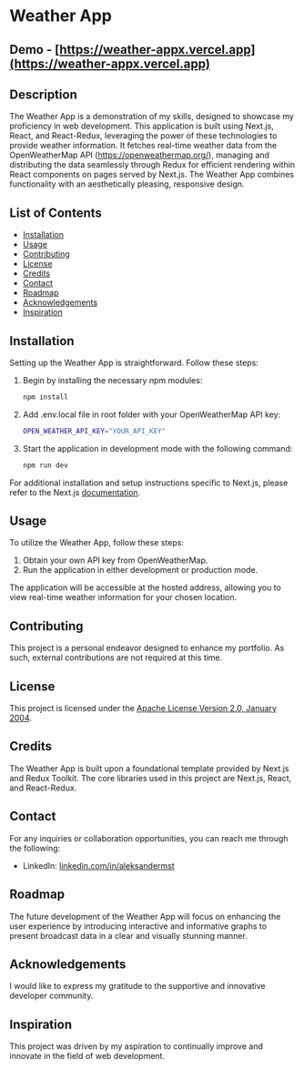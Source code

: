 # Weather App

## Demo - [https://weather-appx.vercel.app](https://weather-appx.vercel.app)

## Description

The Weather App is a demonstration of my skills, designed to showcase my proficiency in web development. This application is built using Next.js, React, and React-Redux, leveraging the power of these technologies to provide weather information. It fetches real-time weather data from the OpenWeatherMap API (<https://openweathermap.org/>), managing and distributing the data seamlessly through Redux for efficient rendering within React components on pages served by Next.js. The Weather App combines functionality with an aesthetically pleasing, responsive design.

## List of Contents

- [Installation](#installation)
- [Usage](#usage)
- [Contributing](#contributing)
- [License](#license)
- [Credits](#credits)
- [Contact](#contact)
- [Roadmap](#roadmap)
- [Acknowledgements](#acknowledgements)
- [Inspiration](#inspiration)

## Installation

Setting up the Weather App is straightforward. Follow these steps:



1. Begin by installing the necessary npm modules:

   ```bash
   npm install
   ```

2. Add .env.local file in root folder with your OpenWeatherMap API key:

   ```bash
   OPEN_WEATHER_API_KEY="YOUR_API_KEY"
   ```

3. Start the application in development mode with the following command:

   ```bash
   npm run dev
   ```

For additional installation and setup instructions specific to Next.js, please refer to the Next.js [documentation](https://nextjs.org/docs/getting-started/installation).

## Usage

To utilize the Weather App, follow these steps:

1. Obtain your own API key from OpenWeatherMap.
2. Run the application in either development or production mode.

The application will be accessible at the hosted address, allowing you to view real-time weather information for your chosen location.

## Contributing

This project is a personal endeavor designed to enhance my portfolio. As such, external contributions are not required at this time.

## License

This project is licensed under the [Apache License Version 2.0, January 2004](http://www.apache.org/licenses/).

## Credits

The Weather App is built upon a foundational template provided by Next.js and Redux Toolkit. The core libraries used in this project are Next.js, React, and React-Redux.

## Contact

For any inquiries or collaboration opportunities, you can reach me through the following:

- LinkedIn: [linkedin.com/in/aleksandermst](https://www.linkedin.com/in/aleksandermst/)

## Roadmap

The future development of the Weather App will focus on enhancing the user experience by introducing interactive and informative graphs to present broadcast data in a clear and visually stunning manner.

## Acknowledgements

I would like to express my gratitude to the supportive and innovative developer community.

## Inspiration

This project was driven by my aspiration to continually improve and innovate in the field of web development.
